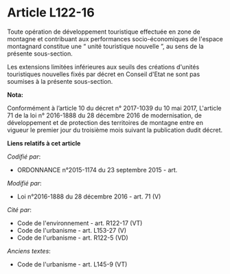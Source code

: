 # Article L122-16

Toute opération de développement touristique effectuée en zone de  montagne et contribuant aux performances socio-économiques
de l'espace  montagnard constitue une “ unité touristique nouvelle ”, au sens de la  présente sous-section. 

Les extensions limitées  inférieures aux seuils des créations d'unités touristiques nouvelles  fixés par décret en Conseil
d'Etat ne sont pas soumises à la présente  sous-section.

**Nota:**

Conformément à l’article 10 du décret n° 2017-1039 du 10 mai 2017, L'article 71 de la loi n° 2016-1888 du 28 décembre 2016 de
modernisation, de développement et de protection des territoires de montagne entre en vigueur le premier jour du troisième
mois suivant la publication dudit décret.

**Liens relatifs à cet article**

_Codifié par_:

  - ORDONNANCE n°2015-1174 du 23 septembre 2015 - art.

_Modifié par_:

  - Loi n°2016-1888 du 28 décembre 2016 - art. 71 (V)

_Cité par_:

  - Code de l'environnement - art. R122-17 (VT)
  - Code de l'urbanisme - art. L153-27 (V)
  - Code de l'urbanisme - art. R122-5 (VD)

_Anciens textes_:

  - Code de l'urbanisme - art. L145-9 (VT)
